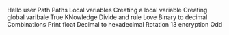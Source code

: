 Hello user
Path
Paths
Local variables
Creating a local variable
Creating global varibale
True KNowledge
Divide and rule
Love
Binary to decimal
Combinations
Print float 
Decimal to hexadecimal
Rotation 13 encryption
Odd
